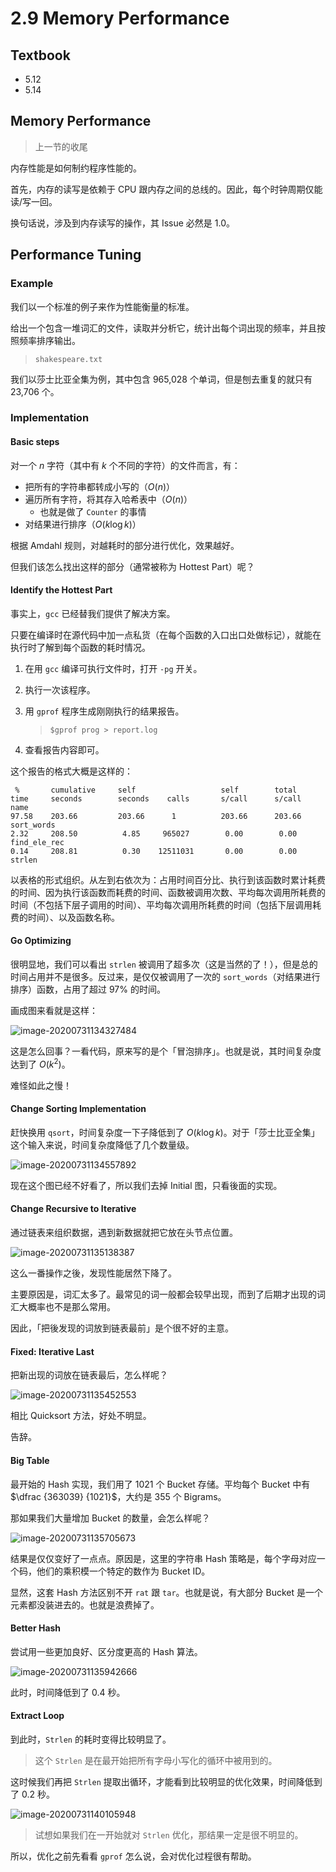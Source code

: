 # 2.9 Memory Performance

## Textbook

* 5.12
* 5.14

## Memory Performance

> 上一节的收尾

内存性能是如何制约程序性能的。

首先，内存的读写是依赖于 CPU 跟内存之间的总线的。因此，每个时钟周期仅能读/写一回。

换句话说，涉及到内存读写的操作，其 Issue 必然是 1.0。

## Performance Tuning

### Example

我们以一个标准的例子来作为性能衡量的标准。

给出一个包含一堆词汇的文件，读取并分析它，统计出每个词出现的频率，并且按照频率排序输出。

> `shakespeare.txt`

我们以莎士比亚全集为例，其中包含 965,028 个单词，但是刨去重复的就只有 23,706 个。

### Implementation

#### Basic steps

对一个 $n$ 字符（其中有 $k$ 个不同的字符）的文件而言，有：

* 把所有的字符串都转成小写的（$O(n)$）
* 遍历所有字符，将其存入哈希表中（$O(n)$）
	* 也就是做了 `Counter` 的事情
* 对结果进行排序（$O(k \log k)$）

根据 Amdahl 规则，对越耗时的部分进行优化，效果越好。

但我们该怎么找出这样的部分（通常被称为 Hottest Part）呢？

#### Identify the Hottest Part

事实上，`gcc` 已经替我们提供了解决方案。

只要在编译时在源代码中加一点私货（在每个函数的入口出口处做标记），就能在执行时了解到每个函数的耗时情况。

1. 在用 `gcc` 编译可执行文件时，打开 `-pg` 开关。

2. 执行一次该程序。

3. 用 `gprof` 程序生成刚刚执行的结果报告。

	> `$gprof prog > report.log`

4. 查看报告内容即可。

这个报告的格式大概是这样的：

```
 %       cumulative     self                   self        total
time     seconds        seconds    calls       s/call      s/call       name
97.58    203.66         203.66      1          203.66      203.66     sort_words
2.32     208.50          4.85     965027        0.00        0.00     find_ele_rec
0.14     208.81          0.30    12511031       0.00        0.00       strlen
```

以表格的形式组织。从左到右依次为：占用时间百分比、执行到该函数时累计耗费的时间、因为执行该函数而耗费的时间、函数被调用次数、平均每次调用所耗费的时间（不包括下层子调用的时间）、平均每次调用所耗费的时间（包括下层调用耗费的时间）、以及函数名称。

#### Go Optimizing

很明显地，我们可以看出 `strlen` 被调用了超多次（这是当然的了！），但是总的时间占用并不是很多。反过来，是仅仅被调用了一次的 `sort_words`（对结果进行排序）函数，占用了超过 97% 的时间。

画成图来看就是这样：

![image-20200731134327484](2-9-tuning.assets/image-20200731134327484.png)

这是怎么回事？一看代码，原来写的是个「冒泡排序」。也就是说，其时间复杂度达到了 $O(k^2)$。

难怪如此之慢！

#### Change Sorting Implementation

赶快换用 `qsort`，时间复杂度一下子降低到了 $O(k \log k)$。对于「莎士比亚全集」这个输入来说，时间复杂度降低了几个数量级。

![image-20200731134557892](2-9-tuning.assets/image-20200731134557892.png)

现在这个图已经不好看了，所以我们去掉 Initial 图，只看後面的实现。

#### Change Recursive to Iterative

通过链表来组织数据，遇到新数据就把它放在头节点位置。

![image-20200731135138387](2-9-tuning.assets/image-20200731135138387.png)



这么一番操作之後，发现性能居然下降了。

主要原因是，词汇太多了。最常见的词一般都会较早出现，而到了后期才出现的词汇大概率也不是那么常用。

因此，「把後发现的词放到链表最前」是个很不好的主意。

#### Fixed: Iterative Last

把新出现的词放在链表最后，怎么样呢？

![image-20200731135452553](2-9-tuning.assets/image-20200731135452553.png)

相比 Quicksort 方法，好处不明显。

告辞。

#### Big Table

最开始的 Hash 实现，我们用了 1021 个 Bucket 存储。平均每个 Bucket 中有 $\dfrac {363039} {1021}$，大约是 355 个 Bigrams。

那如果我们大量增加 Bucket 的数量，会怎么样呢？

![image-20200731135705673](2-9-tuning.assets/image-20200731135705673.png)

结果是仅仅变好了一点点。原因是，这里的字符串 Hash 策略是，每个字母对应一个码，他们的乘积模一个特定的数作为 Bucket ID。

显然，这套 Hash 方法区别不开 `rat` 跟 `tar`。也就是说，有大部分 Bucket 是一个元素都没装进去的。也就是浪费掉了。

#### Better Hash

尝试用一些更加良好、区分度更高的 Hash 算法。

![image-20200731135942666](2-9-tuning.assets/image-20200731135942666.png)

此时，时间降低到了 0.4 秒。

#### Extract Loop

到此时，`Strlen` 的耗时变得比较明显了。

> 这个 `Strlen` 是在最开始把所有字母小写化的循环中被用到的。

这时候我们再把 `Strlen` 提取出循环，才能看到比较明显的优化效果，时间降低到了 0.2 秒。

![image-20200731140105948](2-9-tuning.assets/image-20200731140105948.png)

> 试想如果我们在一开始就对 `Strlen` 优化，那结果一定是很不明显的。

所以，优化之前先看看 `gprof` 怎么说，会对优化过程很有帮助。